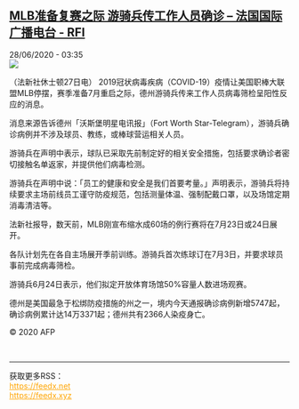 <!--1593313011000-->
[MLB准备复赛之际 游骑兵传工作人员确诊 – 法国国际广播电台 - RFI](http://www.rfi.fr//cn/contenu/20200628-mlb%E5%87%86%E5%A4%87%E5%A4%8D%E8%B5%9B%E4%B9%8B%E9%99%85-%E6%B8%B8%E9%AA%91%E5%85%B5%E4%BC%A0%E5%B7%A5%E4%BD%9C%E4%BA%BA%E5%91%98%E7%A1%AE%E8%AF%8A)
------

<div>28/06/2020 - 03:35</div><img src="https://s.rfi.fr/media/display/50135e92-b8e8-11ea-8d91-005056bff430/w:310/p:16x9/spo0001b.200628093502.jpg"><div class="t-content__body u-clearfix"><div class="m-interstitial"></div><p>（法新社休士顿27日电）    2019冠状病毒疾病（COVID-19）疫情让美国职棒大联盟MLB停摆，赛季准备7月重启之际，德州游骑兵传来工作人员病毒筛检呈阳性反应的消息。</p><p>消息来源告诉德州「沃斯堡明星电讯报」（Fort Worth Star-Telegram），游骑兵确诊病例并不涉及球员、教练，或棒球营运相关人员。</p><p>游骑兵在声明中表示，球队已采取先前制定好的相关安全措施，包括要求确诊者密切接触名单返家，并提供他们病毒检测。</p><p>游骑兵在声明中说：「员工的健康和安全是我们首要考量。」声明表示，游骑兵将持续要求主场前线员工谨守防疫规范，包括测量体温、强制配戴口罩，以及场馆定期消毒清洁等。</p><p>法新社报导，数天前，MLB刚宣布缩水成60场的例行赛将在7月23日或24日展开。</p><p>各队计划先在各自主场展开季前训练。游骑兵首次练球订在7月3日，并要求球员事前完成病毒筛检。</p><p>游骑兵6月24日表示，他们拟定开放体育场馆50%容量人数进场观赛。</p><p>德州是美国最急于松绑防疫措施的州之一，境内今天通报确诊病例新增5747起，确诊病例累计达14万3371起；德州共有2366人染疫身亡。</p><p class="t-copyright">© 2020 AFP</p>        </div><br><hr><div>获取更多RSS：<br><a href="https://feedx.net" style="color:orange" target="_blank">https://feedx.net</a> <br><a href="https://feedx.xyz" style="color:orange" target="_blank">https://feedx.xyz</a><br></div>
